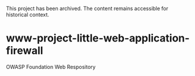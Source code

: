 This project has been archived. The content remains accessible for historical context.

# www-project-little-web-application-firewall
OWASP Foundation Web Respository
